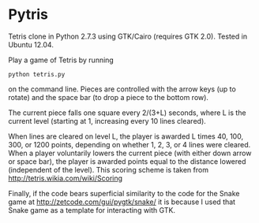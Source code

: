 Pytris
======

Tetris clone in Python 2.7.3 using GTK/Cairo (requires GTK 2.0). Tested in Ubuntu 12.04.

Play a game of Tetris by running

    python tetris.py

on the command line. Pieces are controlled with the arrow keys (up to rotate) and the space bar (to drop a piece to the bottom row).

The current piece falls one square every 2/(3+L) seconds, where L is the current level (starting at 1, increasing every 10 lines cleared).

When lines are cleared on level L, the player is awarded L times 40, 100, 300, or 1200 points, depending on whether 1, 2, 3, or 4 lines were cleared. When a player voluntarily lowers the current piece (with either down arrow or space bar), the player is awarded points equal to the distance lowered (independent of the level). This scoring scheme is taken from http://tetris.wikia.com/wiki/Scoring

Finally, if the code bears superficial similarity to the code for the Snake game at http://zetcode.com/gui/pygtk/snake/ it is because I used that Snake game as a template for interacting with GTK.
